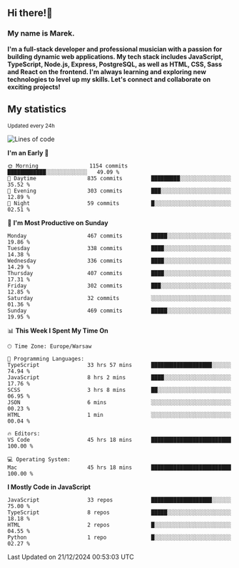 ## Hi there!👋 ##
### My name is Marek. ###

**I'm a full-stack developer and professional musician with a passion for building dynamic web applications. My tech stack includes JavaScript, TypeScript, Node.js, Express, PostgreSQL, as well as HTML, CSS, Sass and React on the frontend. I'm always learning and exploring new technologies to level up my skills. Let's connect and collaborate on exciting projects!**

## My statistics ##
<sub>Updated every 24h</sub>
<!--START_SECTION:waka-->
![Lines of code](https://img.shields.io/badge/From%20Hello%20World%20I%27ve%20Written-92.5%20thousand%20lines%20of%20code-blue)

**I'm an Early 🐤** 

```text
🌞 Morning                1154 commits        ████████████░░░░░░░░░░░░░   49.09 % 
🌆 Daytime                835 commits         █████████░░░░░░░░░░░░░░░░   35.52 % 
🌃 Evening                303 commits         ███░░░░░░░░░░░░░░░░░░░░░░   12.89 % 
🌙 Night                  59 commits          █░░░░░░░░░░░░░░░░░░░░░░░░   02.51 % 
```
📅 **I'm Most Productive on Sunday** 

```text
Monday                   467 commits         █████░░░░░░░░░░░░░░░░░░░░   19.86 % 
Tuesday                  338 commits         ████░░░░░░░░░░░░░░░░░░░░░   14.38 % 
Wednesday                336 commits         ████░░░░░░░░░░░░░░░░░░░░░   14.29 % 
Thursday                 407 commits         ████░░░░░░░░░░░░░░░░░░░░░   17.31 % 
Friday                   302 commits         ███░░░░░░░░░░░░░░░░░░░░░░   12.85 % 
Saturday                 32 commits          ░░░░░░░░░░░░░░░░░░░░░░░░░   01.36 % 
Sunday                   469 commits         █████░░░░░░░░░░░░░░░░░░░░   19.95 % 
```


📊 **This Week I Spent My Time On** 

```text
🕑︎ Time Zone: Europe/Warsaw

💬 Programming Languages: 
TypeScript               33 hrs 57 mins      ███████████████████░░░░░░   74.94 % 
JavaScript               8 hrs 2 mins        ████░░░░░░░░░░░░░░░░░░░░░   17.76 % 
SCSS                     3 hrs 8 mins        ██░░░░░░░░░░░░░░░░░░░░░░░   06.95 % 
JSON                     6 mins              ░░░░░░░░░░░░░░░░░░░░░░░░░   00.23 % 
HTML                     1 min               ░░░░░░░░░░░░░░░░░░░░░░░░░   00.04 % 

🔥 Editors: 
VS Code                  45 hrs 18 mins      █████████████████████████   100.00 % 

💻 Operating System: 
Mac                      45 hrs 18 mins      █████████████████████████   100.00 % 
```

**I Mostly Code in JavaScript** 

```text
JavaScript               33 repos            ███████████████████░░░░░░   75.00 % 
TypeScript               8 repos             █████░░░░░░░░░░░░░░░░░░░░   18.18 % 
HTML                     2 repos             █░░░░░░░░░░░░░░░░░░░░░░░░   04.55 % 
Python                   1 repo              █░░░░░░░░░░░░░░░░░░░░░░░░   02.27 % 
```




 Last Updated on 21/12/2024 00:53:03 UTC
<!--END_SECTION:waka-->

<!--
**MarekSax/MarekSax** is a ✨ _special_ ✨ repository because its `README.md` (this file) appears on your GitHub profile.

Here are some ideas to get you started:

- 🔭 I’m currently working on ...
- 🌱 I’m currently learning ...
- 👯 I’m looking to collaborate on ...
- 🤔 I’m looking for help with ...
- 💬 Ask me about ...
- 📫 How to reach me: ...
- 😄 Pronouns: ...
- ⚡ Fun fact: ...
-->
